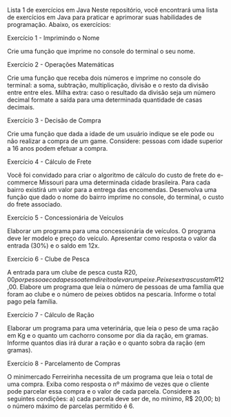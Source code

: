 Lista 1 de exercícios em Java
Neste repositório, você encontrará uma lista de exercícios em Java para praticar e aprimorar suas habilidades de programação. Abaixo, os exercícios:

Exercício 1 - Imprimindo o Nome

Crie uma função que imprime no console do terminal o seu nome.

Exercício 2 - Operações Matemáticas

Crie uma função que receba dois números e imprime no console do terminal: a soma, subtração, multiplicação, divisão e o resto da divisão entre entre eles. Milha extra: caso o resultado da divisão seja um número decimal formate a saída para uma determinada quantidade de casas decimais.

Exercício 3 - Decisão de Compra

Crie uma função que dada a idade de um usuário indique se ele pode ou não realizar a compra de um game. Considere: pessoas com idade superior a 16 anos podem efetuar a compra.

Exercício 4 - Cálculo de Frete

Você foi convidado para criar o algoritmo de cálculo do custo de frete do e-commerce Missouri para uma determinada cidade brasileira. Para cada bairro existirá um valor para a entrega das encomendas. Desenvolva uma função que dado o nome do bairro imprime no console, do terminal, o custo do frete associado.

Exercício 5 - Concessionária de Veículos

Elaborar um programa para uma concessionária de veículos. O programa deve ler modelo e preço do veículo. Apresentar como resposta o valor da entrada (30%) e o saldo em 12x.

Exercício 6 - Clube de Pesca

A entrada para um clube de pesca custa R$20,00 por pessoa e cada pessoa tem direito a levar um peixe. Peixes extras custam R$12,00. Elabore um programa que leia o número de pessoas de uma família que foram ao clube e o número de peixes obtidos na pescaria. Informe o total pago pela família.

Exercício 7 - Cálculo de Ração

Elaborar um programa para uma veterinária, que leia o peso de uma ração em Kg e o quanto um cachorro consome por dia da ração, em gramas. Informe quantos dias irá durar a ração e o quanto sobra da ração (em gramas).

Exercício 8 - Parcelamento de Compras

O minimercado Ferreirinha necessita de um programa que leia o total de uma compra. Exiba como resposta o nº máximo de vezes que o cliente pode parcelar essa compra e o valor de cada parcela. Considere as seguintes condições: a) cada parcela deve ser de, no mínimo, R$ 20,00; b) o número máximo de parcelas permitido é 6.
